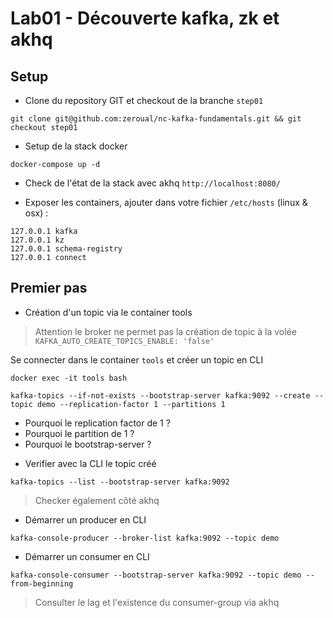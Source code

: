 # Lab01 - Découverte kafka, zk et akhq

## Setup

- Clone du repository GIT et checkout de la branche `step01`

```console
git clone git@github.com:zeroual/nc-kafka-fundamentals.git && git checkout step01
```

- Setup de la stack docker

```console
docker-compose up -d
```

- Check de l'état de la stack avec akhq `http://localhost:8080/`

- Exposer les containers, ajouter dans votre fichier `/etc/hosts` (linux & osx) :

```
127.0.0.1 kafka
127.0.0.1 kz
127.0.0.1 schema-registry 
127.0.0.1 connect
```

## Premier pas

- Création d'un topic via le container tools
> Attention le broker ne permet pas la création de topic à la volée `KAFKA_AUTO_CREATE_TOPICS_ENABLE: 'false'`

Se connecter dans le container `tools` et créer un topic en CLI

```console
docker exec -it tools bash

kafka-topics --if-not-exists --bootstrap-server kafka:9092 --create --topic demo --replication-factor 1 --partitions 1
```

* Pourquoi le replication factor de 1 ?
* Pourquoi le partition de 1 ?
* Pourquoi le bootstrap-server ?

- Verifier avec la CLI le topic créé

```console
kafka-topics --list --bootstrap-server kafka:9092
```
> Checker également côté akhq

- Démarrer un producer en CLI

```console
kafka-console-producer --broker-list kafka:9092 --topic demo
```

- Démarrer un consumer en CLI

```console
kafka-console-consumer --bootstrap-server kafka:9092 --topic demo --from-beginning
```
> Consulter le lag et l'existence du consumer-group via akhq
